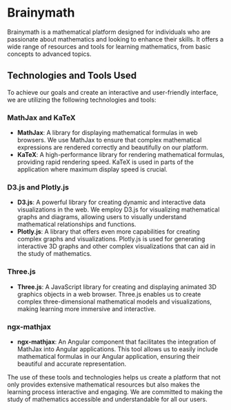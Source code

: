 # Brainymath

Brainymath is a mathematical platform designed for individuals who are passionate about mathematics and looking to enhance their skills. It offers a wide range of resources and tools for learning mathematics, from basic concepts to advanced topics.

## Technologies and Tools Used

To achieve our goals and create an interactive and user-friendly interface, we are utilizing the following technologies and tools:

### MathJax and KaTeX

- **MathJax**: A library for displaying mathematical formulas in web browsers. We use MathJax to ensure that complex mathematical expressions are rendered correctly and beautifully on our platform.
- **KaTeX**: A high-performance library for rendering mathematical formulas, providing rapid rendering speed. KaTeX is used in parts of the application where maximum display speed is crucial.

### D3.js and Plotly.js

- **D3.js**: A powerful library for creating dynamic and interactive data visualizations in the web. We employ D3.js for visualizing mathematical graphs and diagrams, allowing users to visually understand mathematical relationships and functions.
- **Plotly.js**: A library that offers even more capabilities for creating complex graphs and visualizations. Plotly.js is used for generating interactive 3D graphs and other complex visualizations that can aid in the study of mathematics.

### Three.js

- **Three.js**: A JavaScript library for creating and displaying animated 3D graphics objects in a web browser. Three.js enables us to create complex three-dimensional mathematical models and visualizations, making learning more immersive and interactive.

### ngx-mathjax

- **ngx-mathjax**: An Angular component that facilitates the integration of MathJax into Angular applications. This tool allows us to easily include mathematical formulas in our Angular application, ensuring their beautiful and accurate representation.

The use of these tools and technologies helps us create a platform that not only provides extensive mathematical resources but also makes the learning process interactive and engaging. We are committed to making the study of mathematics accessible and understandable for all our users.
